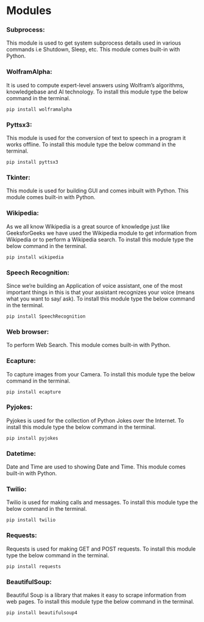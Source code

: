 # Modules
 
### Subprocess:
This module is used to get system subprocess details used in various commands i.e Shutdown, Sleep, etc. This module comes built-in with Python.
 
### WolframAlpha:
It is used to compute expert-level answers using Wolfram’s algorithms, knowledgebase and AI technology. To install this module type the below command in the terminal.
 
```pip install wolframalpha```
 
### Pyttsx3:
This module is used for the conversion of text to speech in a program it works offline. To install this module type the below command in the terminal.
 
```pip install pyttsx3```
 
### Tkinter:
This module is used for building GUI and comes inbuilt with Python. This module comes built-in with Python. 
 
### Wikipedia:
As we all know Wikipedia is a great source of knowledge just like GeeksforGeeks we have used the Wikipedia module to get information from Wikipedia or to perform a Wikipedia search. To install this module type the below command in the terminal.
 
```pip install wikipedia```
 
### Speech Recognition:
Since we’re building an Application of voice assistant, one of the most important things in this is that your assistant recognizes your voice (means what you want to say/ ask). To install this module type the below command in the terminal.
 
```pip install SpeechRecognition```
 
### Web browser:
To perform Web Search. This module comes built-in with Python. 
 
### Ecapture:
To capture images from your Camera. To install this module type the below command in the terminal.
 
```pip install ecapture```
 
### Pyjokes:
Pyjokes is used for the collection of Python Jokes over the Internet. To install this module type the below command in the terminal.
 
```pip install pyjokes```
 
### Datetime:
Date and Time are used to showing Date and Time. This module comes built-in with Python. 
 
### Twilio:
Twilio is used for making calls and messages. To install this module type the below command in the terminal.
 
```pip install twilio```
 
### Requests:
Requests is used for making GET and POST requests. To install this module type the below command in the terminal.
 
```pip install requests``` 
 
### BeautifulSoup:
Beautiful Soup is a library that makes it easy to scrape information from web pages. To install this module type the below command in the terminal.
 
```pip install beautifulsoup4```